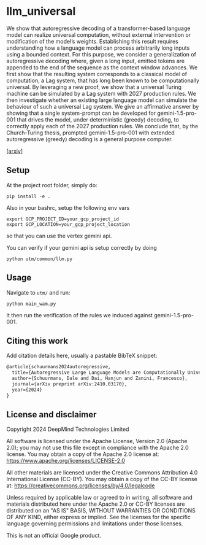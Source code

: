 # llm_universal

We show that autoregressive decoding of a transformer-based language model can
realize universal computation, without external intervention or modification of the model’s weights. Establishing this result requires understanding how a language model can process arbitrarily long inputs using a bounded context. For this purpose, we consider a generalization of autoregressive decoding where, given a long input, emitted tokens are appended to the end of the sequence as the context window advances. We first show that the resulting system corresponds to a classical model of computation, a Lag system, that has long been known to be computationally universal. By leveraging a new proof, we show that a universal Turing machine can be simulated by a Lag system with 2027 production rules. We then investigate whether an existing large language model can simulate the behaviour of such a universal Lag system. We give an affirmative answer by showing that a single system-prompt can be developed for gemini-1.5-pro-001 that drives the model, under deterministic (greedy) decoding, to correctly apply each of the 2027 production rules. We conclude that, by the Church-Turing thesis, prompted gemini-1.5-pro-001 with extended autoregressive (greedy)
decoding is a general purpose computer.

[[arxiv]](https://arxiv.org/pdf/2410.03170)

## Setup

At the project root folder, simply do:

    pip install -e .

Also in your bashrc, setup the following env vars

    export GCP_PROJECT_ID=your_gcp_project_id
    export GCP_LOCATION=your_gcp_project_location

so that you can use the vertex gemini api.

You can verify if your gemini api is setup correctly by doing

    python utm/common/llm.py

## Usage

Navigate to `utm/` and run:

    python main_wam.py

It then run the verification of the rules we induced against gemini-1.5-pro-001.


## Citing this work

Add citation details here, usually a pastable BibTeX snippet:

```latex
@article{schuurmans2024autoregressive,
  title={Autoregressive Large Language Models are Computationally Universal},
  author={Schuurmans, Dale and Dai, Hanjun and Zanini, Francesco},
  journal={arXiv preprint arXiv:2410.03170},
  year={2024}
}
```

## License and disclaimer

Copyright 2024 DeepMind Technologies Limited

All software is licensed under the Apache License, Version 2.0 (Apache 2.0);
you may not use this file except in compliance with the Apache 2.0 license.
You may obtain a copy of the Apache 2.0 license at:
https://www.apache.org/licenses/LICENSE-2.0

All other materials are licensed under the Creative Commons Attribution 4.0
International License (CC-BY). You may obtain a copy of the CC-BY license at:
https://creativecommons.org/licenses/by/4.0/legalcode

Unless required by applicable law or agreed to in writing, all software and
materials distributed here under the Apache 2.0 or CC-BY licenses are
distributed on an "AS IS" BASIS, WITHOUT WARRANTIES OR CONDITIONS OF ANY KIND,
either express or implied. See the licenses for the specific language governing
permissions and limitations under those licenses.

This is not an official Google product.
